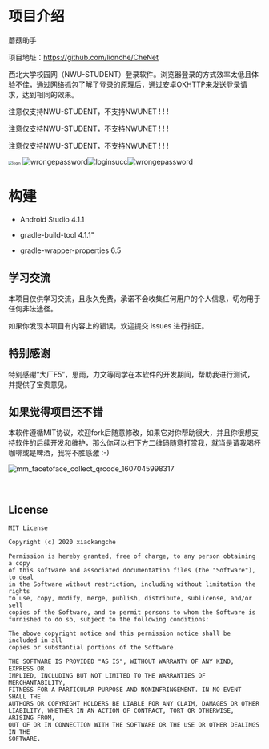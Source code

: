 # 项目介绍


蘑菇助手

项目地址：https://github.com/lionche/CheNet

西北大学校园网（NWU-STUDENT）登录软件。浏览器登录的方式效率太低且体验不佳，通过网络抓包了解了登录的原理后，通过安卓OKHTTP来发送登录请求，达到相同的效果。

注意仅支持NWU-STUDENT，不支持NWUNET ! ! !

注意仅支持NWU-STUDENT，不支持NWUNET ! ! !

注意仅支持NWU-STUDENT，不支持NWUNET ! ! !



<img src="README.assets/login.jpg" alt="login" style="zoom:50%;" /> ![wrongepassword](README.assets/wrongepassword.jpg)<img src="README.assets/loginsucc.jpg" alt="loginsucc" style="zoom:100%;" /><img src="README.assets/wrongepassword.jpg" alt="wrongepassword" style="zoom:100%;" />







# 构建

- Android Studio 4.1.1

- gradle-build-tool 4.1.1"

- gradle-wrapper-properties 6.5

  

## 学习交流

本项目仅供学习交流，且永久免费，承诺不会收集任何用户的个人信息，切勿用于任何非法途径。

如果你发现本项目有内容上的错误，欢迎提交 issues 进行指正。



## 特别感谢

特别感谢“大厂F5”，思雨，力文等同学在本软件的开发期间，帮助我进行测试，并提供了宝贵意见。



## 如果觉得项目还不错

本软件遵循MIT协议，欢迎fork后随意修改，如果它对你帮助很大，并且你很想支持软件的后续开发和维护，那么你可以扫下方二维码随意打赏我，就当是请我喝杯咖啡或是啤酒，我将不胜感激 :-)



​                                                                          <img src="README.assets/mm_facetoface_collect_qrcode_1607045998317.png" alt="mm_facetoface_collect_qrcode_1607045998317" style="zoom:100%;" />                             

​                                  

## License

```
MIT License

Copyright (c) 2020 xiaokangche

Permission is hereby granted, free of charge, to any person obtaining a copy
of this software and associated documentation files (the "Software"), to deal
in the Software without restriction, including without limitation the rights
to use, copy, modify, merge, publish, distribute, sublicense, and/or sell
copies of the Software, and to permit persons to whom the Software is
furnished to do so, subject to the following conditions:

The above copyright notice and this permission notice shall be included in all
copies or substantial portions of the Software.

THE SOFTWARE IS PROVIDED "AS IS", WITHOUT WARRANTY OF ANY KIND, EXPRESS OR
IMPLIED, INCLUDING BUT NOT LIMITED TO THE WARRANTIES OF MERCHANTABILITY,
FITNESS FOR A PARTICULAR PURPOSE AND NONINFRINGEMENT. IN NO EVENT SHALL THE
AUTHORS OR COPYRIGHT HOLDERS BE LIABLE FOR ANY CLAIM, DAMAGES OR OTHER
LIABILITY, WHETHER IN AN ACTION OF CONTRACT, TORT OR OTHERWISE, ARISING FROM,
OUT OF OR IN CONNECTION WITH THE SOFTWARE OR THE USE OR OTHER DEALINGS IN THE
SOFTWARE.
```
